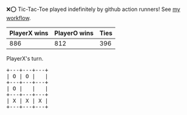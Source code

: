 :x::o: Tic-Tac-Toe played indefinitely by github action runners! See [my workflow](.github/workflows/play.yaml).

|PlayerX wins|PlayerO wins|Ties|
|-|-|-|
|886|812|396|

PlayerX's turn.

<pre>
+---+---+---+
| O | O |   |
+---+---+---+
| O |   |   |
+---+---+---+
| X | X | X |
+---+---+---+
</pre>